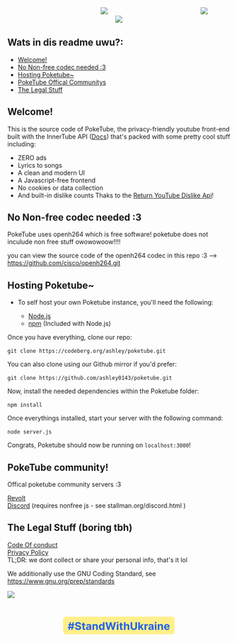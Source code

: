  <img src="https://www.thinkpenguin.com/files/RYF.png" width="67" align="right" >

   <div align="center">
  <a href="https://poketube.fun/watch?v=9sJUDx7iEJw&quality=medium&=sjohgteojgytrueugtye4jhtytjrjnyıı">
   <img src="https://poketube.fun/css/logo.svg" width="500"> </a><br>
   <img src='https://raw.githubusercontent.com/squiresgrant/personal-site/main/badges/firefox4.gif'>
</div>

 
## Wats in dis readme uwu?:
- [Welcome!](#Welcome!)
- [No Non-free codec needed :3](#no-non-free-codec-needed-3)
- [Hosting Poketube~](#hosting-poketube)
- [PokeTube Offical Communitys](#poketube-community)
- [The Legal Stuff](#the-legal-stuff)


## Welcome! 
This is the source code of PokeTube, the privacy-friendly youtube front-end built with the InnerTube API ([Docs](https://docs.poketube.fun)) that's packed with some pretty cool stuff including:
- ZERO ads
- Lyrics to songs
- A clean and modern UI
- A Javascript-free frontend
- No cookies or data collection
- And built-in dislike counts Thaks to the [Return YouTube Dislike Api](https://www.returnyoutubedislike.com/)!

## No Non-free codec needed :3
PokeTube uses openh264 which is free software! poketube does not inculude non free stuff owowowoow!!!!

you can view the source code of the openh264 codec in this repo :3 --> https://github.com/cisco/openh264.git 

## Hosting Poketube~
- To self host your own Poketube instance, you'll need the following:

  - [Node.js](https://nodejs.org/en/download/) 
  - [npm](http://npmjs.com) (Included with Node.js)


Once you have everything, clone our repo:
```
git clone https://codeberg.org/ashley/poketube.git
```
You can also clone using our Github mirror if you'd prefer:
```
git clone https://github.com/ashley0143/poketube.git
```

Now, install the needed dependencies within the Poketube folder:
```
npm install 
```
Once everythings installed, start your server with the following command:
```
node server.js
```
Congrats, Poketube should now be running on `localhost:3000`!


## PokeTube community!
Offical poketube community servers :3

[Revolt](https://rvlt.gg/1em7QW8C)  <br>
[Discord](https://discord.gg/a3JFtTHUnp) (requires nonfree js - see stallman.org/discord.html )

## The Legal Stuff (boring tbh)
[Code Of conduct](https://codeberg.org/Ashley/poketube/src/branch/main/CODE_OF_CONDUCT.md)   <br>
[Privacy Policy](https://poketube.fun/privacy) <br>
TL;DR: we dont collect or share your personal info, that's it lol

We additionally use the GNU Coding Standard, see https://www.gnu.org/prep/standards

<a href="https://codeberg.org/Ashley/poketube/src/branch/main/LICENSE"> <img src="https://www.gnu.org/graphics/gplv3-88x31.png"> </a>
#
<div align=center><img src="https://raw.githubusercontent.com/vshymanskyy/StandWithUkraine/main/badges/StandWithUkraine.svg"></div>

